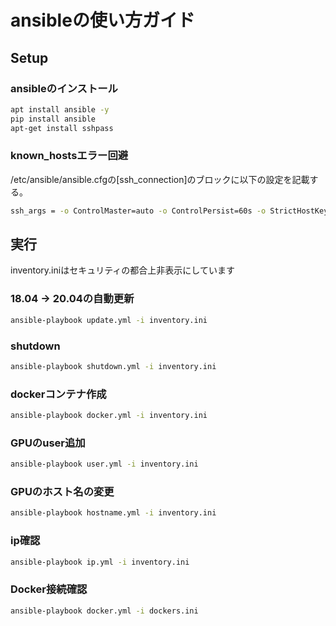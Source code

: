 # ansibleの使い方ガイド

## Setup

### ansibleのインストール

```bash
apt install ansible -y
pip install ansible
apt-get install sshpass
```

### known_hostsエラー回避

/etc/ansible/ansible.cfgの[ssh_connection]のブロックに以下の設定を記載する。

```bash
ssh_args = -o ControlMaster=auto -o ControlPersist=60s -o StrictHostKeyChecking=no -o UserKnownHostsFile=/dev/null
```

## 実行

inventory.iniはセキュリティの都合上非表示にしています

### 18.04 -> 20.04の自動更新

```bash
ansible-playbook update.yml -i inventory.ini
```

### shutdown

```bash
ansible-playbook shutdown.yml -i inventory.ini
```

### dockerコンテナ作成

```bash
ansible-playbook docker.yml -i inventory.ini
```

### GPUのuser追加

```bash
ansible-playbook user.yml -i inventory.ini
```

### GPUのホスト名の変更
```bash
ansible-playbook hostname.yml -i inventory.ini
```

### ip確認

```bash
ansible-playbook ip.yml -i inventory.ini
```

### Docker接続確認

```bash
ansible-playbook docker.yml -i dockers.ini
```